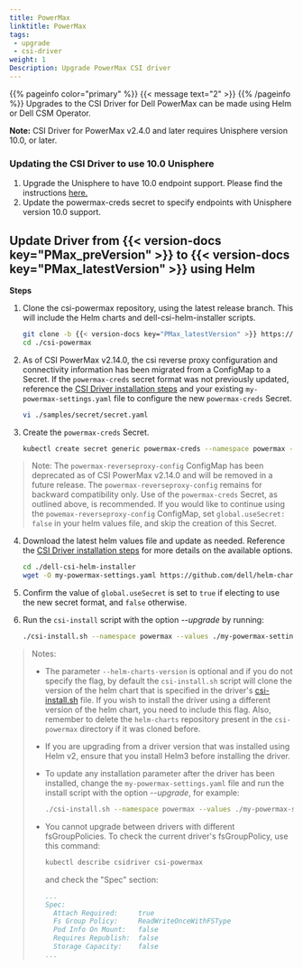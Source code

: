 ```yaml
---
title: PowerMax
linktitle: PowerMax
tags:
 - upgrade
 - csi-driver
weight: 1
Description: Upgrade PowerMax CSI driver
---
```

{{% pageinfo color="primary" %}}
{{< message text="2" >}}
{{% /pageinfo %}}
Upgrades to the CSI Driver for Dell PowerMax can be made using Helm or Dell CSM Operator.

**Note:** CSI Driver for PowerMax v2.4.0 and later requires Unisphere version 10.0, or later.

### Updating the CSI Driver to use 10.0 Unisphere

1. Upgrade the Unisphere to have 10.0 endpoint support. Please find the instructions [here.](https://dl.dell.com/content/manual34878027-dell-unisphere-for-powermax-10-0-0-installation-guide.pdf?language=en-us&ps=true)
2. Update the powermax-creds secret to specify endpoints with Unisphere version 10.0 support.

## Update Driver from {{< version-docs key="PMax_preVersion" >}} to {{< version-docs key="PMax_latestVersion" >}} using Helm

**Steps**

1. Clone the csi-powermax repository, using the latest release branch. This will include the Helm charts and dell-csi-helm-installer scripts.
   ```bash
   git clone -b {{< version-docs key="PMax_latestVersion" >}} https://github.com/dell/csi-powermax.git
   cd ./csi-powermax
   ```
2. As of CSI PowerMax v2.14.0, the csi reverse proxy configuration and connectivity information has been migrated from a ConfigMap to a Secret. If the `powermax-creds` secret format was not previously updated, reference the [CSI Driver installation steps](../../../../installation/kubernetes/powermax/helm/#install-driver) and your existing `my-powermax-settings.yaml` file to configure the new `powermax-creds` Secret.
   ```bash
   vi ./samples/secret/secret.yaml
   ```
3. Create the `powermax-creds` Secret.
   ```bash
   kubectl create secret generic powermax-creds --namespace powermax --from-file=config=samples/secret/secret.yaml
   ```

> Note: The `powermax-reverseproxy-config` ConfigMap has been deprecated as of CSI PowerMax v2.14.0 and will be removed in a future release.
> The `powermax-reverseproxy-config` remains for backward compatibility only. Use of the `powermax-creds` Secret, as outlined above, is recommended.
> If you would like to continue using the `powemax-reverseproxy-config` ConfigMap, set `global.useSecret: false` in your helm values file, and skip the creation of this Secret.

4. Download the latest helm values file and update as needed. Reference the [CSI Driver installation steps](../../../../installation/kubernetes/powermax/helm/#install-driver) for more details on the available options.
   ```bash
   cd ./dell-csi-helm-installer
   wget -O my-powermax-settings.yaml https://github.com/dell/helm-charts/raw/csi-powermax-2.14.0/charts/csi-powermax/values.yaml
   ```

5. Confirm the value of `global.useSecret` is set to `true` if electing to use the new secret format, and `false` otherwise.

6. Run the `csi-install` script with the option _\-\-upgrade_ by running:
   ```bash
   ./csi-install.sh --namespace powermax --values ./my-powermax-settings.yaml --upgrade --helm-charts-version <version>
   ```

> Notes:
> - The parameter `--helm-charts-version` is optional and if you do not specify the flag, by default the `csi-install.sh` script will clone the version of the helm chart that is specified in the driver's [csi-install.sh](https://github.com/dell/csi-powermax/blob/main/dell-csi-helm-installer/csi-install.sh#L52) file. If you wish to install the driver using a different version of the helm chart, you need to include this flag. Also, remember to delete the `helm-charts` repository present in the `csi-powermax` directory if it was cloned before.
> - If you are upgrading from a driver version that was installed using Helm v2, ensure that you install Helm3 before installing the driver.
> - To update any installation parameter after the driver has been installed, change the `my-powermax-settings.yaml` file and run the install script with the option _\-\-upgrade_, for example:
>   ```bash
>   ./csi-install.sh --namespace powermax --values ./my-powermax-settings.yaml –upgrade
>   ```
> - You cannot upgrade between drivers with different fsGroupPolicies. To check the current driver's fsGroupPolicy, use this command:
>   ```bash
>   kubectl describe csidriver csi-powermax
>   ```
>   and check the "Spec" section:
>
>    ```yaml
>    ...
>    Spec:
>      Attach Required:     true
>      Fs Group Policy:     ReadWriteOnceWithFSType
>      Pod Info On Mount:   false
>      Requires Republish:  false
>      Storage Capacity:    false
>    ...
>
>    ```
